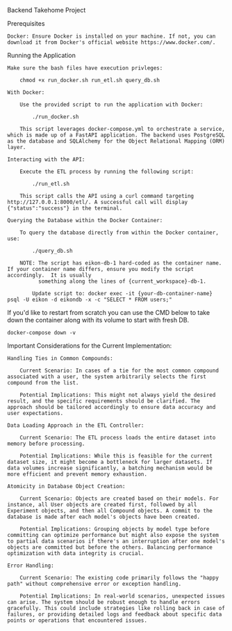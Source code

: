 Backend Takehome Project

Prerequisites

    Docker: Ensure Docker is installed on your machine. If not, you can download it from Docker's official website https://www.docker.com/.
    

Running the Application

    Make sure the bash files have execution privleges:

        chmod +x run_docker.sh run_etl.sh query_db.sh

    With Docker:
    
        Use the provided script to run the application with Docker:

            ./run_docker.sh

        This script leverages docker-compose.yml to orchestrate a service, which is made up of a FastAPI application. The backend uses PostgreSQL as the database and SQLAlchemy for the Object Relational Mapping (ORM) layer.

    Interacting with the API:
    
        Execute the ETL process by running the following script:

            ./run_etl.sh
            
        This script calls the API using a curl command targeting http://127.0.0.1:8000/etl/. A successful call will display {"status":"success"} in the terminal.

    Querying the Database within the Docker Container:
    
        To query the database directly from within the Docker container, use:

            ./query_db.sh

        NOTE: The script has eikon-db-1 hard-coded as the container name. If your container name differs, ensure you modify the script accordingly.  It is usually
              something along the lines of {current_workspace}-db-1.

            Update script to: docker exec -it {your-db-container-name} psql -U eikon -d eikondb -x -c "SELECT * FROM users;"


If you'd like to restart from scratch you can use the CMD below to take down the container along with its volume to start with fresh DB.

    docker-compose down -v


Important Considerations for the Current Implementation:

    Handling Ties in Common Compounds:

        Current Scenario: In cases of a tie for the most common compound associated with a user, the system arbitrarily selects the first compound from the list.

        Potential Implications: This might not always yield the desired result, and the specific requirements should be clarified. The approach should be tailored accordingly to ensure data accuracy and user expectations.

    Data Loading Approach in the ETL Controller:

        Current Scenario: The ETL process loads the entire dataset into memory before processing.

        Potential Implications: While this is feasible for the current dataset size, it might become a bottleneck for larger datasets. If data volumes increase significantly, a batching mechanism would be more efficient and prevent memory exhaustion.

    Atomicity in Database Object Creation:

        Current Scenario: Objects are created based on their models. For instance, all User objects are created first, followed by all Experiment objects, and then all Compound objects. A commit to the database is made after each model's objects have been created.

        Potential Implications: Grouping objects by model type before committing can optimize performance but might also expose the system to partial data scenarios if there's an interruption after one model's objects are committed but before the others. Balancing performance optimization with data integrity is crucial.

    Error Handling:

        Current Scenario: The existing code primarily follows the "happy path" without comprehensive error or exception handling.

        Potential Implications: In real-world scenarios, unexpected issues can arise. The system should be robust enough to handle errors gracefully. This could include strategies like rolling back in case of failures, or providing detailed logs and feedback about specific data points or operations that encountered issues.






